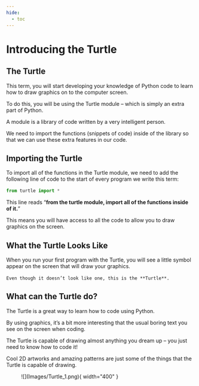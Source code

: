 ```yaml
---
hide:
  - toc
---
```


# Introducing the Turtle

## The Turtle

This term, you will start developing your knowledge of Python code to learn how to draw graphics on to the computer screen. 

To do this, you will be using the Turtle module – which is simply an extra part of Python. 

A module is a library of code written by a very intelligent person. 

We need to import the functions (snippets of code) inside of the library so that we can use these extra features in our code. 

## Importing the Turtle

To import all of the functions in the Turtle module, we need to add the following line of code to the start of every program we write this term:

``` python
from turtle import *
```

This line reads “**from the turtle module, import all of the functions inside of it.**” 

This means you will have access to all the code to allow you to draw graphics on the screen.

## What the Turtle Looks Like

When you run your first program with the Turtle, you will see a little symbol appear on the screen that will draw your graphics. 

`Even though it doesn’t look like one, this is the **Turtle**.`

## What can the Turtle do?

The Turtle is a great way to learn how to code using Python. 

By using graphics, it’s a bit more interesting that the usual boring text you see on the screen when coding. 

The Turtle is capable of drawing almost anything you dream up – you just need to know how to code it! 

Cool 2D artworks and amazing patterns are just some of the things that the Turtle is capable of drawing.

<figure markdown="span">
  ![](Images/Turtle_1.png){ width="400" }
</figure>

